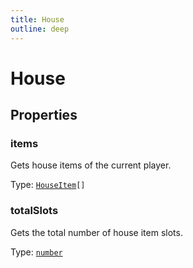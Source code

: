 ```yaml
---
title: House
outline: deep
---
```

# House





## Properties

### items<Badge text="getter" />
Gets house items of the current player.

Type: <code><a href="/api/struct/houseitem">HouseItem</a>[]</code>

### totalSlots<Badge text="getter" />
Gets the total number of house item slots.

Type: <code><a href="https://developer.mozilla.org/en-us/docs/web/javascript/reference/global_objects/number">number</a></code>
